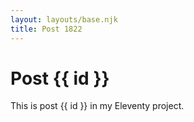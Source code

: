 ```yaml
---
layout: layouts/base.njk
title: Post 1822
---
```


# Post {{ id }}

This is post {{ id }} in my Eleventy project.
